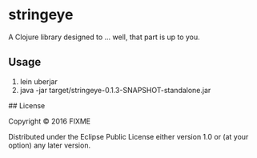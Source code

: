 # stringeye

A Clojure library designed to ... well, that part is up to you.

## Usage
<ol>
<li>lein  uberjar
</li><li>java -jar target/stringeye-0.1.3-SNAPSHOT-standalone.jar
</li>
</ol>
## License

Copyright © 2016 FIXME

Distributed under the Eclipse Public License either version 1.0 or (at
your option) any later version.
